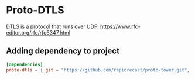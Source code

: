 # Proto-DTLS

DTLS is a protocol that runs over UDP.
https://www.rfc-editor.org/rfc/rfc6347.html

## Adding dependency to project

```toml
[dependencies]
proto-dtls = { git = "https://github.com/rapidrecast/proto-tower.git", subdir = "proto-dtls" }
```
